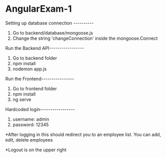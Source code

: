 # AngularExam-1

Setting up database connection ----------
1. Go to backend/database/mongoose.js
2. Change the string 'changeConnection' inside the mongoose.Connect

Run the Backend API-----------------
1. Go to backend folder
2. npm install
2. nodemon app.js

Run the Frontend----------------
1. Go to frontend folder
2. npm install
3. ng serve

Hardcoded login-----------------
1. username: admin
2. password: 12345

*After logging in this should redirect you to an employee list. 
You can add, edit, delete employees

*Logout is on the upper right 
